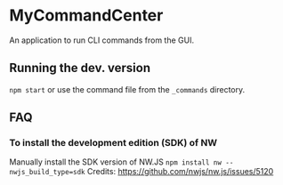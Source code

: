 # MyCommandCenter
An application to run CLI commands from the GUI.

## Running the dev. version
`npm start` or use the command file from the `_commands` directory.

## FAQ
### To install the development edition (SDK) of NW 
Manually install the SDK version of NW.JS `npm install nw --nwjs_build_type=sdk`
Credits: https://github.com/nwjs/nw.js/issues/5120
